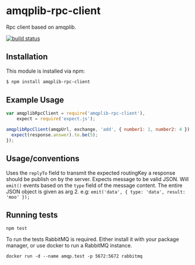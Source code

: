 # amqplib-rpc-client

Rpc client based on amqplib.

[![build status](https://secure.travis-ci.org/timothyleslieallen/amqplib-rpc-client.png)](http://travis-ci.org/timothyleslieallen/amqplib-rpc-client)

## Installation

This module is installed via npm:

``` bash
$ npm install amqplib-rpc-client
```

## Example Usage

``` js
var amqplibRpcClient = require('amqplib-rpc-client'),
    expect = require('expect.js');

amqplibRpcClient(amqpUrl, exchange, 'add', { number1: 1, number2: 4 }).on('data', function(response) {
  expect(response.answer).to.be(5);
});
```

## Usage/conventions
Uses the `replyTo` field to transmit the expected routingKey a response should be publish on by the server.
Expects message to be valid JSON.
Will `emit()` events based on the `type` field of the message content.  The entire JSON object is given as arg 2.  e.g:
`emit('data', { type: 'data', result: 'moo' });`

## Running tests
```
npm test
```

To run the tests RabbitMQ is required. Either install it with your package
manager, or use docker to run a RabbitMQ instance.

```
docker run -d --name amqp.test -p 5672:5672 rabbitmq
```
